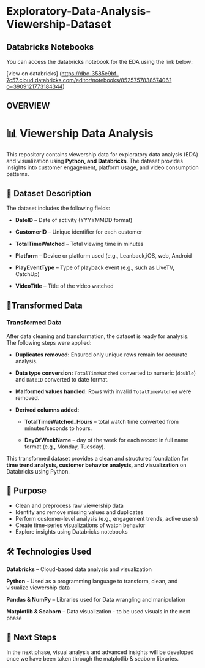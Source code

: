 # Exploratory-Data-Analysis-Viewership-Dataset

## Databricks Notebooks

You can access the databricks notebook for the EDA using the link below:

[view on databricks] (https://dbc-3585e9bf-7c57.cloud.databricks.com/editor/notebooks/852575783857406?o=3909121773184344)

## OVERVIEW

# 📊 Viewership Data Analysis
This repository contains viewership data for exploratory data analysis (EDA) and visualization using **Python, and Databricks**. The dataset provides insights into customer engagement, platform usage, and video consumption patterns.

## 📂 Dataset Description
The dataset includes the following fields:

* **DateID** – Date of activity (YYYYMMDD format)

* **CustomerID** – Unique identifier for each customer

* **TotalTimeWatched** – Total viewing time in minutes

* **Platform** – Device or platform used (e.g., Leanback,iOS, web, Android

* **PlayEventType** – Type of playback event (e.g., such as LiveTV, CatchUp)

* **VideoTitle** – Title of the video watched

## 📂Transformed Data

### Transformed Data

After data cleaning and transformation, the dataset is ready for analysis. The following steps were applied:

- **Duplicates removed:** Ensured only unique rows remain for accurate analysis.
  
- **Data type conversion:** `TotalTimeWatched` converted to numeric (`double`) and `DateID` converted to date format.
  
- **Malformed values handled:** Rows with invalid `TotalTimeWatched` were removed.
  
- **Derived columns added:**
  - **TotalTimeWatched_Hours** – total watch time converted from minutes/seconds to hours.

  - **DayOfWeekName** – day of the week for each record in full name format (e.g., Monday, Tuesday).

This transformed dataset provides a clean and structured foundation for **time trend analysis, customer behavior analysis, and visualization** on Databricks using Python.

## 🎯 Purpose
* Clean and preprocess raw viewership data
* Identify and remove missing values and duplicates
* Perform customer-level analysis (e.g., engagement trends, active users)
* Create time-series visualizations of watch behavior
* Explore insights using Databricks notebooks
  
## 🛠️ Technologies Used

**Databricks** – Cloud-based data analysis and visualization

**Python** - Used as a programming language to transform, clean, and visualize viewership data

**Pandas & NumPy** – Libraries used for Data wrangling and manipulation

**Matplotlib & Seaborn** – Data visualization - to be used visuals in the next phase

## 🚀 Next Steps

In the next phase, visual analysis and advanced insights will be developed once we have been taken through the matplotlib & seaborn libraries.

